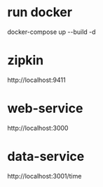 # run docker
docker-compose up --build -d

# zipkin
http://localhost:9411

# web-service
http://localhost:3000

# data-service
http://localhost:3001/time